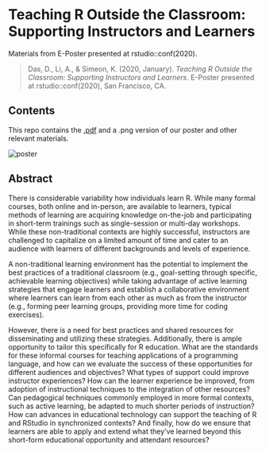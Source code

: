 # Teaching R Outside the Classroom: Supporting Instructors and Learners  
    
    
Materials from E-Poster presented at rstudio::conf(2020).   
  
> Das, D., Li, A., & Simeon, K. (2020, January).
> *Teaching R Outside the Classroom: Supporting Instructors and Learners*. 
> E-Poster presented at rstudio::conf(2020), San Francisco, CA.  
        
## Contents  
  
This repo contains the [.pdf](https://github.com/katherinesimeon/rstudioconf2020-teachR-eposter/blob/master/Das-Li-Simeon_rstudioconf2020_EPoster.pdf) and a .png version of our poster and other relevant materials.
   
![poster](https://raw.githubusercontent.com/katherinesimeon/rstudioconf2020-teachR-eposter/master/rstudioconf_eposter_screenshot.png)
  
   
## Abstract  
  
There is considerable variability how individuals learn R. While many formal courses, both online and in-person, are available to learners, typical methods of learning are acquiring knowledge on-the-job and participating in short-term trainings such as single-session or multi-day workshops. While these non-traditional contexts are highly successful, instructors are challenged to capitalize on a limited amount of time and cater to an audience with learners of different backgrounds and levels of experience.  
   
A non-traditional learning environment has the potential to implement the best practices of a traditional classroom (e.g., goal-setting through specific, achievable learning objectives) while taking advantage of active learning strategies that engage learners and establish a collaborative environment where learners can learn from each other as much as from the instructor (e.g., forming peer learning groups, providing more time for coding exercises).   
  
However, there is a need for best practices and shared resources for disseminating and utilizing these strategies. Additionally, there is ample opportunity to tailor this specifically for R education. What are the standards for these informal courses for teaching applications of a programming language, and how can we evaluate the success of these opportunities for different audiences and objectives? What types of support could improve instructor experiences? How can the learner experience be improved, from adoption of instructional techniques to the integration of other resources? Can pedagogical techniques commonly employed in more formal contexts, such as active learning, be adapted to much shorter periods of instruction? How can advances in educational technology can support the teaching of R and RStudio in synchronized contexts? And finally, how do we ensure that learners are able to apply and extend what they’ve learned beyond this short-form educational opportunity and attendant resources?   
  
